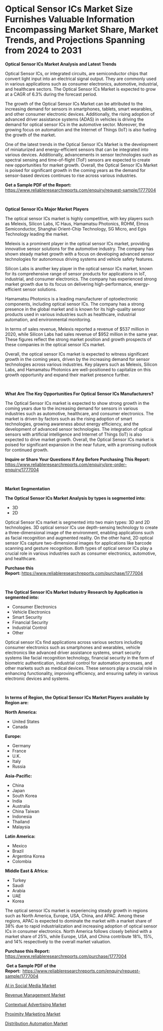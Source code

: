 <p><h1>Optical Sensor ICs Market Size Furnishes Valuable Information Encompassing Market Share, Market Trends, and Projections Spanning from 2024 to 2031</h1></p><p><strong>Optical Sensor ICs Market Analysis and Latest Trends</strong></p>
<p><p>Optical Sensor ICs, or integrated circuits, are semiconductor chips that convert light input into an electrical signal output. They are commonly used in various applications such as consumer electronics, automotive, industrial, and healthcare sectors. The Optical Sensor ICs Market is expected to grow at a CAGR of 6.3% during the forecast period.</p><p>The growth of the Optical Sensor ICs Market can be attributed to the increasing demand for sensors in smartphones, tablets, smart wearables, and other consumer electronic devices. Additionally, the rising adoption of advanced driver assistance systems (ADAS) in vehicles is driving the demand for optical sensor ICs in the automotive sector. Moreover, the growing focus on automation and the Internet of Things (IoT) is also fueling the growth of the market.</p><p>One of the latest trends in the Optical Sensor ICs Market is the development of miniaturized and energy-efficient sensors that can be integrated into various devices. Additionally, advancements in sensor technologies such as spectral sensing and time-of-flight (ToF) sensors are expected to create new opportunities for market growth. Overall, the Optical Sensor ICs Market is poised for significant growth in the coming years as the demand for sensor-based devices continues to rise across various industries.</p></p>
<p><strong>Get a Sample PDF of the Report:&nbsp;</strong> <a href="https://www.reliableresearchreports.com/enquiry/request-sample/1777004">https://www.reliableresearchreports.com/enquiry/request-sample/1777004</a></p>
<p>&nbsp;</p>
<p><strong>Optical Sensor ICs Major Market Players</strong></p>
<p><p>The optical sensor ICs market is highly competitive, with key players such as Melexis, Silicon Labs, IC Haus, Hamamatsu Photonics, ROHM, Elmos Semiconductor, Shanghai Orient-Chip Technology, SG Micro, and Egis Technology leading the market.</p><p>Melexis is a prominent player in the optical sensor ICs market, providing innovative sensor solutions for the automotive industry. The company has shown steady market growth with a focus on developing advanced sensor technologies for autonomous driving systems and vehicle safety features.</p><p>Silicon Labs is another key player in the optical sensor ICs market, known for its comprehensive range of sensor products for applications in IoT, industrial, and consumer electronics. The company has experienced strong market growth due to its focus on delivering high-performance, energy-efficient sensor solutions.</p><p>Hamamatsu Photonics is a leading manufacturer of optoelectronic components, including optical sensor ICs. The company has a strong presence in the global market and is known for its high-quality sensor products used in various industries such as healthcare, industrial automation, and environmental monitoring.</p><p>In terms of sales revenue, Melexis reported a revenue of $537 million in 2020, while Silicon Labs had sales revenue of $952 million in the same year. These figures reflect the strong market position and growth prospects of these companies in the optical sensor ICs market.</p><p>Overall, the optical sensor ICs market is expected to witness significant growth in the coming years, driven by the increasing demand for sensor technologies across various industries. Key players such as Melexis, Silicon Labs, and Hamamatsu Photonics are well-positioned to capitalize on this growth opportunity and expand their market presence further.</p></p>
<p>&nbsp;</p>
<p><strong>What Are The Key Opportunities For Optical Sensor ICs Manufacturers?</strong></p>
<p><p>The Optical Sensor ICs market is expected to show strong growth in the coming years due to the increasing demand for sensors in various industries such as automotive, healthcare, and consumer electronics. The market is driven by factors such as the rising adoption of smart technologies, growing awareness about energy efficiency, and the development of advanced sensor technologies. The integration of optical sensors with artificial intelligence and Internet of Things (IoT) is also expected to drive market growth. Overall, the Optical Sensor ICs market is poised for significant expansion in the near future, with a promising outlook for continued growth.</p></p>
<p><strong>Inquire or Share Your Questions If Any Before Purchasing This Report:</strong> <a href="https://www.reliableresearchreports.com/enquiry/pre-order-enquiry/1777004">https://www.reliableresearchreports.com/enquiry/pre-order-enquiry/1777004</a></p>
<p>&nbsp;</p>
<p><strong>Market Segmentation</strong></p>
<p><strong>The Optical Sensor ICs Market Analysis by types is segmented into:</strong></p>
<p><ul><li>3D</li><li>2D</li></ul></p>
<p><p>Optical Sensor ICs market is segmented into two main types: 3D and 2D technologies. 3D optical sensor ICs use depth-sensing technology to create a three-dimensional image of the environment, enabling applications such as facial recognition and augmented reality. On the other hand, 2D optical sensor ICs capture two-dimensional images for applications like barcode scanning and gesture recognition. Both types of optical sensor ICs play a crucial role in various industries such as consumer electronics, automotive, and healthcare.</p></p>
<p><strong>Purchase this Report:&nbsp;</strong><a href="https://www.reliableresearchreports.com/purchase/1777004">https://www.reliableresearchreports.com/purchase/1777004</a></p>
<p>&nbsp;</p>
<p><strong>The Optical Sensor ICs Market Industry Research by Application is segmented into:</strong></p>
<p><ul><li>Consumer Electronics</li><li>Vehicle Electronics</li><li>Smart Security</li><li>Financial Security</li><li>Industrial Control</li><li>Other</li></ul></p>
<p><p>Optical sensor ICs find applications across various sectors including consumer electronics such as smartphones and wearables, vehicle electronics like advanced driver assistance systems, smart security systems like facial recognition technology, financial security in the form of biometric authentication, industrial control for automation processes, and other markets such as medical devices. These sensors play a crucial role in enhancing functionality, improving efficiency, and ensuring safety in various electronic devices and systems.</p></p>
<p>&nbsp;</p>
<p><strong>In terms of Region, the Optical Sensor ICs Market Players available by Region are:</strong></p>
<p>
    <p> <strong> North America: </strong>
        <ul>
            <li>United States</li>
            <li>Canada</li>
        </ul>
        </p> 
    <p> <strong> Europe: </strong>
        <ul>
            <li>Germany</li>
            <li>France</li>
            <li>U.K.</li>
            <li>Italy</li>
            <li>Russia</li>
        </ul>
        </p> 
    <p> <strong> Asia-Pacific: </strong>
        <ul>
            <li>China</li>
            <li>Japan</li>
            <li>South Korea</li>
            <li>India</li>
            <li>Australia</li>
            <li>China Taiwan</li>
            <li>Indonesia</li>
            <li>Thailand</li>
            <li>Malaysia</li>
        </ul>
        </p> 
    <p> <strong> Latin America: </strong>
        <ul>
            <li>Mexico</li>
            <li>Brazil</li>
            <li>Argentina Korea</li>
            <li>Colombia</li>
        </ul>
        </p> 
    <p> <strong> Middle East & Africa: </strong>
        <ul>
            <li>Turkey</li>
            <li>Saudi</li>
            <li>Arabia</li>
            <li>UAE</li>
            <li>Korea</li>
        </ul>
    </p>
    </p>
<p><p>The optical sensor ICs market is experiencing steady growth in regions such as North America, Europe, USA, China, and APAC. Among these regions, APAC is expected to dominate the market with a market share of 38% due to rapid industrialization and increasing adoption of optical sensor ICs in consumer electronics. North America follows closely behind with a market share of 25%, while Europe, USA, and China contribute 18%, 15%, and 14% respectively to the overall market valuation.</p></p>
<p><strong>Purchase this Report: </strong><a href="https://www.reliableresearchreports.com/purchase/1777004">https://www.reliableresearchreports.com/purchase/1777004</a></p>
<p>&nbsp;<strong>Get a Sample PDF of the Report:&nbsp;&nbsp;</strong><a href="https://www.reliableresearchreports.com/enquiry/request-sample/1777004">https://www.reliableresearchreports.com/enquiry/request-sample/1777004</a></p>
<p><strong></strong></p>
<p><p><a href="https://medium.com/@lisasanchez1968/decoding-ai-in-social-media-market-metrics-market-share-trends-and-growth-patterns-40ba19bca677">AI in Social Media Market</a></p><p><a href="https://medium.com/@marcoshoppe2023/revenue-management-market-analysis-its-cagr-market-segmentation-and-global-industry-overview-f829bb3ccc52">Revenue Management Market</a></p><p><a href="https://medium.com/@irwingibson727/contextual-advertising-market-analysis-and-sze-forecasted-for-period-from-2024-to-2031-aaf6ae402baf">Contextual Advertising Market</a></p><p><a href="https://medium.com/@evertkohler82/proximity-marketing-market-size-cagr-trends-2024-2030-27625b2a2b2d">Proximity Marketing Market</a></p><p><a href="https://medium.com/@lisasanchez1968/distribution-automation-market-analysis-and-sze-forecasted-for-period-from-2024-to-2031-2bc6e2c11366">Distribution Automation Market</a></p></p>